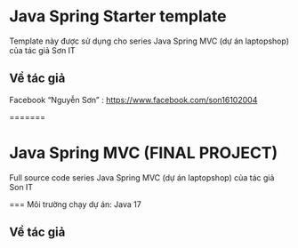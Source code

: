 
# Java Spring Starter template
Template này được sử dụng cho series Java Spring MVC (dự án laptopshop) của tác giả Sơn IT 

## Về tác giả


Facebook “Nguyễn Sơn” : https://www.facebook.com/son16102004


=======

# Java Spring MVC (FINAL PROJECT)
Full source code series Java Spring MVC (dự án laptopshop) của tác giả Son IT 

===
Môi trường chạy dự án: Java 17

## Về tác giả


